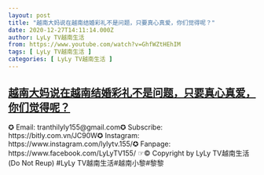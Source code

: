 ```yaml
---
layout: post
title: "越南大妈说在越南结婚彩礼不是问题，只要真心真爱，你们觉得呢？"
date: 2020-12-27T14:11:14.000Z
author: LyLy TV越南生活
from: https://www.youtube.com/watch?v=GhfWZtHEhIM
tags: [ LyLy TV越南生活 ]
categories: [ LyLy TV越南生活 ]
---
```

<!--1609078274000-->
[越南大妈说在越南结婚彩礼不是问题，只要真心真爱，你们觉得呢？](https://www.youtube.com/watch?v=GhfWZtHEhIM)
------

<div>
✪ Email: tranthilyly155@gmail.com✪ Subscribe: https://bitly.com.vn/JC90W✪ Instagram: https://www.instagram.com/lylytv.155/✪  Fanpage: https://www.facebook.com/LyLyTV155/ ☞© Copyright by LyLy TV越南生活 (Do Not Reup) #LyLy TV越南生活#越南小黎#黎黎
</div>
